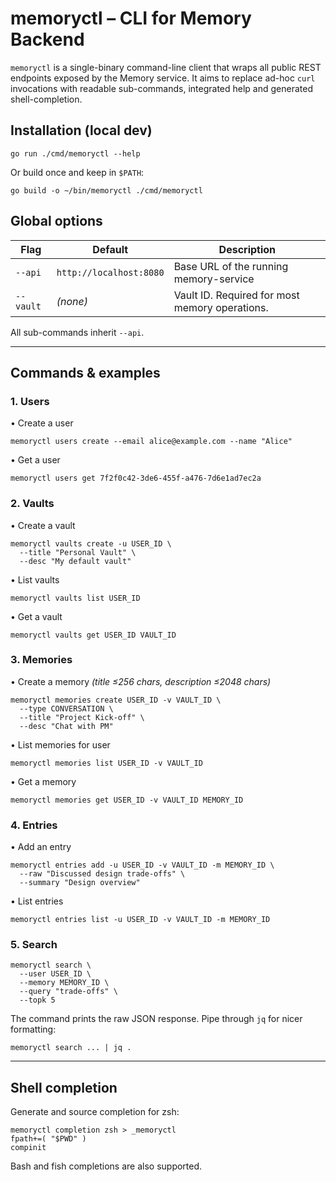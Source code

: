 # memoryctl – CLI for Memory Backend

`memoryctl` is a single-binary command-line client that wraps all public REST endpoints exposed by the Memory service.  It aims to replace ad-hoc `curl` invocations with readable sub-commands, integrated help and generated shell-completion.

## Installation (local dev)

```
go run ./cmd/memoryctl --help
```

Or build once and keep in `$PATH`:

```
go build -o ~/bin/memoryctl ./cmd/memoryctl
```

## Global options

| Flag | Default | Description |
|------|---------|-------------|
| `--api` | `http://localhost:8080` | Base URL of the running memory-service |
| `--vault` | *(none)* | Vault ID. Required for most memory operations. |

All sub-commands inherit `--api`.

---

## Commands & examples

### 1. Users

• Create a user
```
memoryctl users create --email alice@example.com --name "Alice"
```

• Get a user
```
memoryctl users get 7f2f0c42-3de6-455f-a476-7d6e1ad7ec2a
```

### 2. Vaults

• Create a vault
```
memoryctl vaults create -u USER_ID \
  --title "Personal Vault" \
  --desc "My default vault"
```

• List vaults
```
memoryctl vaults list USER_ID
```

• Get a vault
```
memoryctl vaults get USER_ID VAULT_ID
```

### 3. Memories

• Create a memory  *(title ≤256 chars, description ≤2048 chars)*
```
memoryctl memories create USER_ID -v VAULT_ID \
  --type CONVERSATION \
  --title "Project Kick-off" \
  --desc "Chat with PM"
```

• List memories for user
```
memoryctl memories list USER_ID -v VAULT_ID
```

• Get a memory
```
memoryctl memories get USER_ID -v VAULT_ID MEMORY_ID
```

### 4. Entries

• Add an entry
```
memoryctl entries add -u USER_ID -v VAULT_ID -m MEMORY_ID \
  --raw "Discussed design trade-offs" \
  --summary "Design overview"
```

• List entries
```
memoryctl entries list -u USER_ID -v VAULT_ID -m MEMORY_ID
```

### 5. Search

```
memoryctl search \
  --user USER_ID \
  --memory MEMORY_ID \
  --query "trade-offs" \
  --topk 5
```

The command prints the raw JSON response.  Pipe through `jq` for nicer formatting:

```
memoryctl search ... | jq .
```

---

## Shell completion

Generate and source completion for zsh:

```
memoryctl completion zsh > _memoryctl
fpath+=( "$PWD" )
compinit
```

Bash and fish completions are also supported.